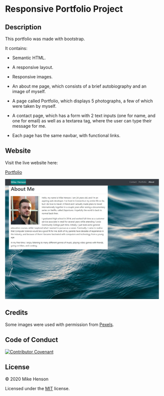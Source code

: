 # Responsive Portfolio Project


## Description

This portfolio was made with bootstrap.

It contains:

* Semantic HTML.  

* A responsive layout.  

* Responsive images.  

* An about me page, which consists of a brief autobiography and an image of myself.  

* A page called Portfolio, which displays 5 photographs, a few of which were taken by myself.  

* A contact page, which has a form with 2 text inputs (one for name, and one for email) as well as a textarea tag, where the user can type their message for me.  

* Each page has the same navbar, with functional links.  

## Website

Visit the live website here:  

[Portfolio](https://mikeh138.github.io/mhenson-responsive-portfolio/)  

![Preview of portfolio website](./assets/images/preview.jpg)

## Credits

Some images were used with permission from [Pexels](https://www.pexels.com/).  

## Code of Conduct

[![Contributor Covenant](https://img.shields.io/badge/Contributor%20Covenant-v2.0%20adopted-ff69b4.svg)](code_of_conduct.md)  

## License

&copy; 2020 Mike Henson  

Licensed under the [MIT](LICENSE.txt) license.
